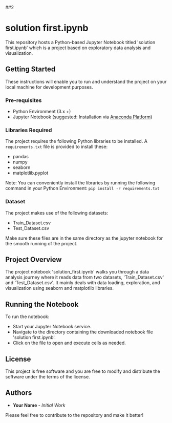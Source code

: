 ##2

# solution first.ipynb

This repository hosts a Python-based Jupyter Notebook titled 'solution first.ipynb' which is a project based on exploratory data analysis and visualization.

## Getting Started

These instructions will enable you to run and understand the project on your local machine for development purposes.

### Pre-requisites

- Python Environment (3.x +)
- Jupyter Notebook (suggested: Installation via [Anaconda Platform](https://www.anaconda.com/products/distribution))

### Libraries Required

The project requires the following Python libraries to be installed. A `requirements.txt` file is provided to install these:

- pandas 
- numpy 
- seaborn 
- matplotlib.pyplot 

Note: You can conveniently install the libraries by running the following command in your Python Environment: 
`pip install -r requirements.txt`

### Dataset

The project makes use of the following datasets:

- Train_Dataset.csv
- Test_Dataset.csv

Make sure these files are in the same directory as the jupyter notebook for the smooth running of the project.

## Project Overview

The project notebook 'solution_first.ipynb' walks you through a data analysis journey where it reads data from two datasets, 'Train_Dataset.csv' and 'Test_Dataset.csv'. It mainly deals with data loading, exploration, and visualization using seaborn and matplotlib libraries.

## Running the Notebook

To run the notebook:

- Start your Jupyter Notebook service.
- Navigate to the directory containing the downloaded notebook file 'solution first.ipynb'.
- Click on the file to open and execute cells as needed.

## License

This project is free software and you are free to modify and distribute the software under the terms of the license.

## Authors

- **Your Name** - *Initial Work*

Please feel free to contribute to the repository and make it better!